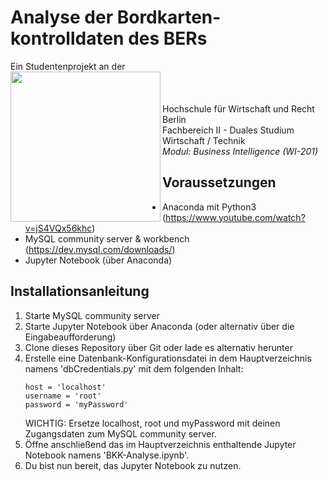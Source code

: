 # Analyse der Bordkarten-kontrolldaten des BERs
Ein Studentenprojekt an der<br>
<img src="https://upload.wikimedia.org/wikipedia/de/thumb/9/90/Hochschule_f%C3%BCr_Wirtschaft_und_Recht_Berlin_logo.svg/500px-Hochschule_f%C3%BCr_Wirtschaft_und_Recht_Berlin_logo.svg.png?20090401201013" width="240" align="left" style="display:block;clear:both;"/>
<br><br><br>
Hochschule für Wirtschaft und Recht Berlin<br>
Fachbereich II - Duales Studium Wirtschaft / Technik<br>
<i>Modul: Business Intelligence (WI-201)</i>

## Voraussetzungen
- Anaconda mit Python3 (https://www.youtube.com/watch?v=jS4VQx56khc)
- MySQL community server & workbench (https://dev.mysql.com/downloads/)
- Jupyter Notebook (über Anaconda)

## Installationsanleitung
1. Starte MySQL community server
2. Starte Jupyter Notebook über Anaconda (oder alternativ über die Eingabeaufforderung)
3. Clone dieses Repository über Git oder lade es alternativ herunter
4. Erstelle eine Datenbank-Konfigurationsdatei in dem Hauptverzeichnis namens 'dbCredentials.py' mit dem folgenden Inhalt:
   ```
   host = 'localhost'
   username = 'root'
   password = 'myPassword'
   ```
   WICHTIG: Ersetze localhost, root und myPassword mit deinen Zugangsdaten zum MySQL community server.
5. Öffne anschließend das im Hauptverzeichnis enthaltende Jupyter Notebook namens 'BKK-Analyse.ipynb'.
6. Du bist nun bereit, das Jupyter Notebook zu nutzen.
